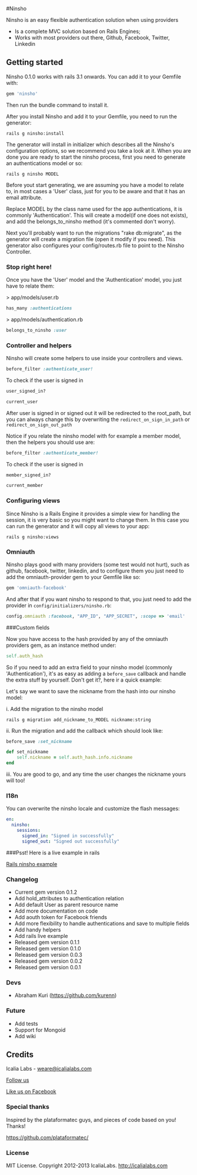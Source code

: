 #Ninsho

Ninsho is an easy flexible authentication solution when using providers

* Is a complete MVC solution based on Rails Engines;
* Works with most providers out there, Github, Facebook, Twitter, Linkedin


## Getting started

Ninsho 0.1.0 works with rails 3.1 onwards. You can add it to your Gemfile with:

```ruby
gem 'ninsho'
```

Then run the bundle command to install it.

After you install Ninsho and add it to your Gemfile, you need to run the generator:

```console
rails g ninsho:install
```

The generator will install in initializer which describes all the Ninsho's configuration options, so we recommend you take a look at it. When you are done you are ready to start the ninsho process, first you need to generate an authentications model or so:

```console
rails g ninsho MODEL
```

Before yout start generating, we are assuming you have a model to relate to, in most cases a 'User' class, just for you to be aware and that it has an email attribute.

Replace MODEL by the class name used for the app authentications, it is commonly 'Authentication'. This will create a model(if one does not exists), and add the belongs_to_ninsho method (it's commented don't worry). 

Next you'll probably want to run the migrations "rake db:migrate", as the generator will create a migration file (open it modify if you need). This generator also configures your config/routes.rb file to point to the Ninsho Controller.

### Stop right here!

Once you have the 'User' model and the 'Authentication' model, you just have to relate them:

\> app/models/user.rb

```ruby
has_many :authentications
```

\> app/models/authentication.rb

```ruby
belongs_to_ninsho :user
```

### Controller and helpers

Ninsho will create some helpers to use inside your controllers and views.

```ruby
before_filter :authenticate_user!
```

To check if the user is signed in

```ruby
user_signed_in?
```

```ruby
current_user
```

After user is signed in or signed out it will be redirected to the root_path, but you can always change this by overwriting the `redirect_on_sign_in_path` or `redirect_on_sign_out_path`

Notice if you relate the ninsho model with for example a member model, then the helpers you should use are:


```ruby
before_filter :authenticate_member!
```

To check if the user is signed in

```ruby
member_signed_in?
```

```ruby
current_member
```

### Configuring views

Since Ninsho is a Rails Engine it provides a simple view for handling the session, it is very basic so you might want to change them. In this case you can run the generator and it will copy all views to your app:

```console
rails g ninsho:views
```

### Omniauth

Ninsho plays good with many providers (some test would not hurt), such as github, facebook, twitter, linkedin, and to configure them you just need to add the omniauth-provider gem to your Gemfile like so:

```ruby
gem 'omniauth-facebook'
```

And after that if you want ninsho to respond to that, you just need to add the provider in `config/initializers/ninsho.rb`:

```ruby
config.omniauth :facebook, "APP_ID", "APP_SECRET", :scope => 'email'
```

###Custom fields

Now you have access to the hash provided by any of the omniauth providers gem, as an instance method under:

```ruby
self.auth_hash
```

So if you need to add an extra field to your ninsho model (commonly 'Authentication'), it's as easy as adding a ```before_save``` callback and handle the extra stuff by yourself. Don't get it?, here ir a quick example:

Let's say we want to save the nickname from the hash into our ninsho model:

i. Add the migration to the ninsho model

```console
rails g migration add_nickname_to_MODEL nickname:string
```
ii. Run the migration and add the callback which should look like:

```ruby
before_save :set_nickname
```

```ruby
def set_nickname
	self.nickname = self.auth_hash.info.nickname
end
```
iii. You are good to go, and any time the user changes the nickname yours will too!


### I18n

You can overwrite the ninsho locale and customize the flash messages:

```yaml
en:
  ninsho:
    sessions:
      signed_in: "Signed in successfully"
      signed_out: "Signed out successfully"            
```

###Psst! Here is a live example in rails

[Rails ninsho example](https://github.com/IcaliaLabs/ninsho_example)

### Changelog

* Current gem version 0.1.2
* Add hold_attributes to authentication relation
* Add default User as parent resource name
* Add more documentation on code
* Add aouth token for Facebook friends
* Add more flexibility to handle authentications and save to multiple fields
* Add handy helpers
* Add rails live example
* Released gem version 0.1.1
* Released gem version 0.1.0
* Released gem version 0.0.3
* Released gem version 0.0.2
* Released gem version 0.0.1

### Devs

* Abraham Kuri (https://github.com/kurenn)

### Future

* Add tests
* Support for Mongoid
* Add wiki



## Credits
Icalia Labs - weare@icalialabs.com

[Follow us](http://twitter.com/icalialabs "Follow us")


[Like us on Facebook](https://www.facebook.com/icalialab "Like us on Facebook")

### Special thanks

Inspired by the plataformatec guys, and pieces of code based on you! Thanks!

https://github.com/plataformatec/

### License

MIT License. Copyright 2012-2013 IcaliaLabs. http://icalialabs.com





